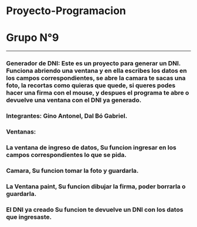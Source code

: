 # Proyecto-Programacion
# Grupo N°9
***
### Generador de DNI: Este es un proyecto para generar un DNI. Funciona abriendo una ventana y en ella escribes los datos en los campos correspondientes, se abre la camara te sacas una foto, la recortas como quieras que quede, si queres podes hacer una firma con el mouse, y despues el programa te abre o devuelve una ventana con el DNI ya generado.

### Integrantes: Gino Antonel, Dal Bó Gabriel.

### Ventanas: 
### La ventana de ingreso de datos, Su funcion ingresar en los campos correspondientes lo que se pida. 
### Camara, Su funcion tomar la foto y guardarla.
### La Ventana paint, Su funcion dibujar la firma, poder borrarla o guardarla.
### El DNI ya creado Su funcion te devuelve un DNI con los datos que ingresaste.




